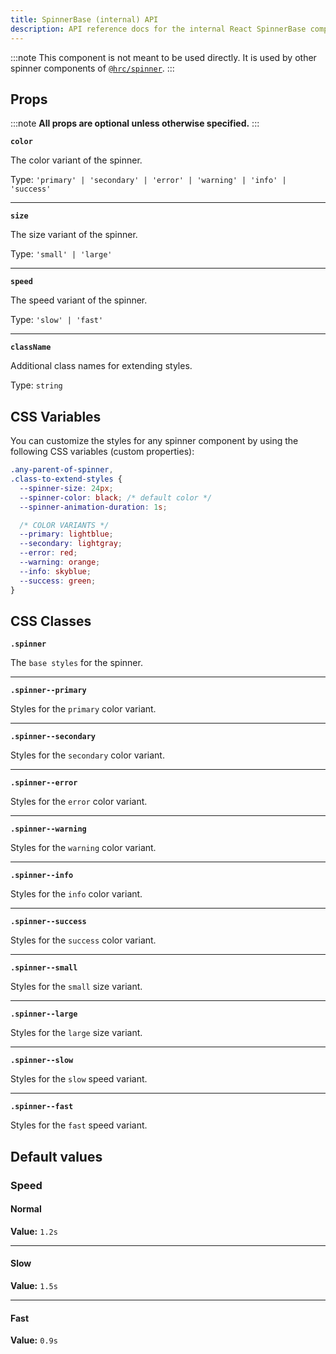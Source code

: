 ```yaml
---
title: SpinnerBase (internal) API
description: API reference docs for the internal React SpinnerBase component
---
```


:::note
This component is not meant to be used directly. It is used by other spinner
components of [`@hrc/spinner`](/hrc/packages/spinner).
:::

## Props

:::note
**All props are optional unless otherwise specified.**
:::

**`color`**

The color variant of the spinner.

Type: `'primary' | 'secondary' | 'error' | 'warning' | 'info' | 'success'`

---

**`size`**

The size variant of the spinner.

Type: `'small' | 'large'`

---

**`speed`**

The speed variant of the spinner.

Type: `'slow' | 'fast'`

---

**`className`**

Additional class names for extending styles.

Type: `string`

## CSS Variables

You can customize the styles for any spinner component by using the following
CSS variables (custom properties):

```css
.any-parent-of-spinner,
.class-to-extend-styles {
  --spinner-size: 24px;
  --spinner-color: black; /* default color */
  --spinner-animation-duration: 1s;

  /* COLOR VARIANTS */
  --primary: lightblue;
  --secondary: lightgray;
  --error: red;
  --warning: orange;
  --info: skyblue;
  --success: green;
}
```

## CSS Classes

**`.spinner`**

The `base styles` for the spinner.

---

**`.spinner--primary`**

Styles for the `primary` color variant.

---

**`.spinner--secondary`**

Styles for the `secondary` color variant.

---

**`.spinner--error`**

Styles for the `error` color variant.

---

**`.spinner--warning`**

Styles for the `warning` color variant.

---

**`.spinner--info`**

Styles for the `info` color variant.

---

**`.spinner--success`**

Styles for the `success` color variant.

---

**`.spinner--small`**

Styles for the `small` size variant.

---

**`.spinner--large`**

Styles for the `large` size variant.

---

**`.spinner--slow`**

Styles for the `slow` speed variant.

---

**`.spinner--fast`**

Styles for the `fast` speed variant.

## Default values

### Speed

#### Normal

**Value:** `1.2s`

---

#### Slow

**Value:** `1.5s`

---

#### Fast

**Value:** `0.9s`
